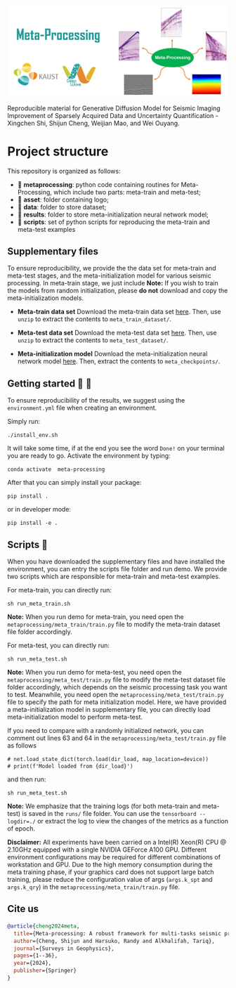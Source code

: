 ![LOGO](https://github.com/DeepWave-Kaust/Meta-Processing/blob/main/asset/logo.jpg)

Reproducible material for Generative Diffusion Model for Seismic Imaging Improvement of Sparsely Acquired Data and Uncertainty Quantification - Xingchen Shi, Shijun Cheng, Weijian Mao, and Wei Ouyang.

# Project structure
This repository is organized as follows:

* :open_file_folder: **metaprocessing**: python code containing routines for Meta-Processing, which include two parts: meta-train and meta-test;
* :open_file_folder: **asset**: folder containing logo;
* :open_file_folder: **data**: folder to store dataset;
* :open_file_folder: **results**: folder to store meta-initialization neural network model;
* :open_file_folder: **scripts**: set of python scripts for reproducing the meta-train and meta-test examples


## Supplementary files
To ensure reproducibility, we provide the the data set for meta-train and meta-test stages, and the meta-initialization model for various seismic processing. In meta-train stage, we just include **Note:** If you wish to train the models from random initialization, please **do not** download and copy the meta-initialization models.

* **Meta-train data set**
Download the meta-train data set [here](https://drive.google.com/drive/folders/1JyWOVd6ohIQR7Yw8Qf5DxIUBMFotOKmm?usp=sharing). Then, use `unzip` to extract the contents to `meta_train_dataset/`.

* **Meta-test data set**
Download the meta-test data set [here](https://drive.google.com/drive/folders/19FZB8brT0zH-ccgH_M5ZzEg0BCIKSSK8?usp=sharing). Then, use `unzip` to extract the contents to `meta_test_dataset/`.

* **Meta-initialization model**
Download the meta-initialization neural network model [here](https://drive.google.com/drive/folders/1u5rHqHBiXxxq38UPEOFPYG7DoVOlhk5b?usp=sharing). Then, extract the contents to `meta_checkpoints/`.

## Getting started :space_invader: :robot:
To ensure reproducibility of the results, we suggest using the `environment.yml` file when creating an environment.

Simply run:
```
./install_env.sh
```
It will take some time, if at the end you see the word `Done!` on your terminal you are ready to go. Activate the environment by typing:
```
conda activate  meta-processing
```

After that you can simply install your package:
```
pip install .
```
or in developer mode:
```
pip install -e .
```

## Scripts :page_facing_up:
When you have downloaded the supplementary files and have installed the environment, you can entry the scripts file folder and run demo. We provide two scripts which are responsible for meta-train and meta-test examples.

For meta-train, you can directly run:
```
sh run_meta_train.sh
```
**Note:** When you run demo for meta-train, you need open the `metaprocessing/meta_train/train.py` file to modify the meta-train dataset file folder accordingly.

For meta-test, you can directly run:
```
sh run_meta_test.sh
```
**Note:** When you run demo for meta-test, you need open the `metaprocessing/meta_test/train.py` file to modify the meta-test dataset file folder accordingly, which depends on the seismic processing task you want to test. Meanwhile, you need open the `metaprocessing/meta_test/train.py` file to specify the path for meta initialization model. Here, we have provided a meta-initialization model in supplementary file, you can directly load meta-initialization model to perform meta-test.

If you need to compare with a randomly initialized network, you can comment out lines 63 and 64 in the `metaprocessing/meta_test/train.py` file as follows
```
# net.load_state_dict(torch.load(dir_load, map_location=device))
# print(f'Model loaded from {dir_load}')
```
and then run:
```
sh run_meta_test.sh
```

**Note:** We emphasize that the training logs (for both meta-train and meta-test) is saved in the `runs/` file folder. You can use the `tensorboard --logdir=./` or extract the log to view the changes of the metrics as a function of epoch.

**Disclaimer:** All experiments have been carried on a Intel(R) Xeon(R) CPU @ 2.10GHz equipped with a single NVIDIA GEForce A100 GPU. Different environment 
configurations may be required for different combinations of workstation and GPU. Due to the high memory consumption during the meta training phase, if your graphics card does not support large batch training, please reduce the configuration value of args (`args.k_spt` and `args.k_qry`) in the `metaprocessing/meta_train/train.py` file.

## Cite us 
```bibtex
@article{cheng2024meta,
  title={Meta-processing: A robust framework for multi-tasks seismic processing},
  author={Cheng, Shijun and Harsuko, Randy and Alkhalifah, Tariq},
  journal={Surveys in Geophysics},
  pages={1--36},
  year={2024},
  publisher={Springer}
}

